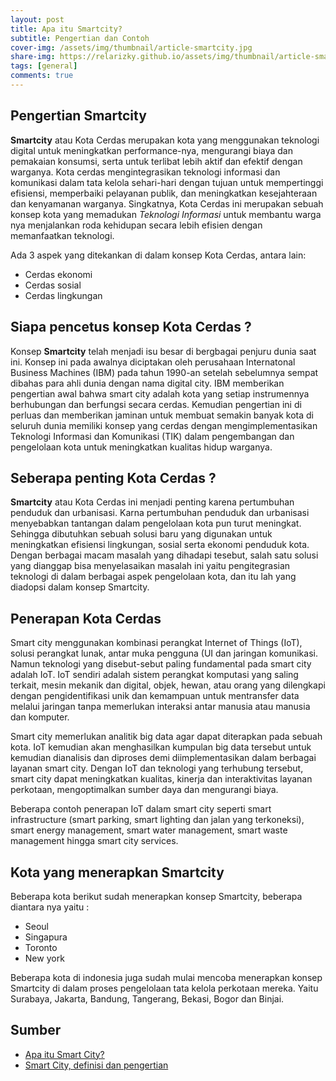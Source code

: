 ```yaml
---
layout: post
title: Apa itu Smartcity?
subtitle: Pengertian dan Contoh
cover-img: /assets/img/thumbnail/article-smartcity.jpg
share-img: https://relarizky.github.io/assets/img/thumbnail/article-smartcity.jpg
tags: [general]
comments: true
---
```


## Pengertian Smartcity

**Smartcity** atau Kota Cerdas merupakan kota yang menggunakan teknologi digital untuk meningkatkan performance-nya, mengurangi biaya dan pemakaian konsumsi, serta untuk terlibat lebih aktif dan efektif dengan warganya. Kota cerdas mengintegrasikan teknologi informasi dan komunikasi dalam tata kelola sehari-hari dengan tujuan untuk mempertinggi efisiensi, memperbaiki pelayanan publik, dan meningkatkan kesejahteraan dan kenyamanan warganya. Singkatnya, Kota Cerdas ini merupakan sebuah konsep kota yang memadukan *Teknologi Informasi* untuk membantu warga nya menjalankan roda kehidupan secara lebih efisien dengan memanfaatkan teknologi.
 
Ada 3 aspek yang ditekankan di dalam konsep Kota Cerdas, antara lain:
- Cerdas ekonomi
- Cerdas sosial
- Cerdas lingkungan

## Siapa pencetus konsep Kota Cerdas ?

Konsep **Smartcity** telah menjadi isu besar di bergbagai penjuru dunia saat ini. Konsep ini pada awalnya  diciptakan oleh perusahaan Internatonal Business Machines (IBM) pada tahun 1990-an setelah  sebelumnya sempat dibahas para ahli dunia dengan nama digital city. IBM memberikan pengertian  awal bahwa smart city adalah kota yang setiap instrumennya berhubungan dan berfungsi secara cerdas. Kemudian pengertian ini di perluas dan memberikan jaminan untuk membuat semakin banyak kota di seluruh dunia memiliki konsep yang cerdas dengan mengimplementasikan Teknologi Informasi dan Komunikasi (TIK) dalam pengembangan dan pengelolaan kota untuk meningkatkan kualitas hidup  warganya.

## Seberapa penting Kota Cerdas ?

**Smartcity** atau Kota Cerdas ini menjadi penting karena pertumbuhan penduduk dan urbanisasi. Karna pertumbuhan penduduk dan urbanisasi menyebabkan tantangan dalam pengelolaan kota pun turut meningkat. Sehingga dibutuhkan sebuah solusi baru yang digunakan untuk meningkatkan efisiensi lingkungan, sosial serta ekonomi penduduk kota. Dengan berbagai macam masalah yang dihadapi tesebut, salah satu solusi yang dianggap bisa menyelasaikan masalah ini yaitu pengitegrasian teknologi di dalam berbagai aspek pengelolaan kota, dan itu lah yang diadopsi dalam konsep Smartcity.

## Penerapan Kota Cerdas

Smart city menggunakan kombinasi perangkat Internet of Things (IoT), solusi perangkat lunak, antar  muka pengguna (UI dan jaringan komunikasi. Namun teknologi yang disebut-sebut paling fundamental  pada smart city adalah IoT. IoT sendiri adalah sistem perangkat komputasi yang saling terkait, mesin  mekanik dan digital, objek, hewan, atau orang yang dilengkapi dengan pengidentifikasi unik dan  kemampuan untuk mentransfer data melalui jaringan tanpa memerlukan interaksi antar manusia atau  manusia dan komputer. 

Smart city memerlukan analitik big data agar dapat diterapkan pada sebuah kota. IoT kemudian akan  menghasilkan kumpulan big data tersebut untuk kemudian dianalisis dan diproses demi  diimplementasikan dalam berbagai layanan smart city. Dengan IoT dan teknologi yang terhubung  tersebut, smart city dapat meningkatkan kualitas, kinerja dan interaktivitas layanan perkotaan,  mengoptimalkan sumber daya dan mengurangi biaya. 

Beberapa contoh penerapan IoT dalam smart city seperti smart infrastructure (smart parking, smart  lighting dan jalan yang terkoneksi), smart energy management, smart water management, smart  waste management hingga smart city services.

## Kota yang menerapkan Smartcity

Beberapa kota berikut sudah menerapkan konsep Smartcity, beberapa diantara nya yaitu :
- Seoul
- Singapura
- Toronto
- New york

Beberapa kota di indonesia juga sudah mulai mencoba menerapkan konsep Smartcity di dalam proses pengelolaan tata kelola perkotaan mereka. Yaitu Surabaya, Jakarta, Bandung, Tangerang, Bekasi, Bogor dan  Binjai.

## Sumber
- [Apa itu Smart City?](https://www.idn.id/apa-itu-smart-city/)
- [Smart City, definisi dan pengertian](https://dpu.kulonprogokab.go.id/detil/68/smart-city-definisi-dan-pengertian)
